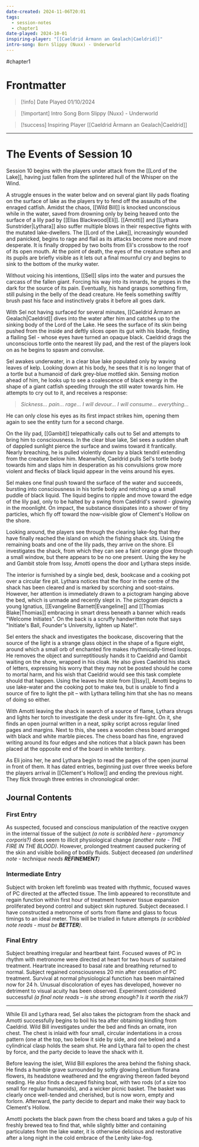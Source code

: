 ```yaml
---
date-created: 2024-11-06T20:01
tags:
  - session-notes
  - chapter1
date-played: 2024-10-01
inspiring-player: "[[Caeldrid Àrmann an Gealach|Caeldrid]]"
intro-song: Born Slippy (Nuxx) - Underworld
---
```

#chapter1 
# Frontmatter

> [!info] Date Played
> 01/10/2024

> [!important] Intro Song
> Born Slippy (Nuxx) - Underworld

> [!success] Inspiring Player
> [[Caeldrid Àrmann an Gealach|Caeldrid]]

---
# The Events of Session 10

Session 10 begins with the players under attack from the [[Lord of the Lake]], having just fallen from the splintered hull of the Whisper on the Wind.

A struggle ensues in the water below and on several giant lily pads floating on the surface of lake as the players try to fend off the assaults of the enraged catfish. Amidst the chaos, [[Wild Bill]] is knocked unconscious while in the water, saved from drowning only by being heaved onto the surface of a lily pad by [[Elias Blackwood|Eli]]. [[Amotti]] and [[Lythara Sunstrider|Lythara]] also suffer multiple blows in their respective fights with the mutated lake-dwellers. The [[Lord of the Lake]], increasingly wounded and panicked, begins to rage and flail as its attacks become more and more desperate. It is finally dropped by two bolts from Eli's crossbow to the roof of its open mouth. At the point of death, the eyes of the creature soften and its pupils are briefly visible as it lets out a final mournful cry and begins to sink to the bottom of the murky water.

Without voicing his intentions, [[Sel]] slips into the water and pursues the carcass of the fallen giant. Forcing his way into its innards, he gropes in the dark for the source of its pain. Eventually, his hand grasps something firm, still pulsing in the belly of the dead creature. He feels something swiftly brush past his face and instinctively grabs it before all goes dark.

With Sel not having surfaced for several minutes, [[Caeldrid Àrmann an Gealach|Caeldrid]] dives into the water after him and catches up to the sinking body of the Lord of the Lake. He sees the surface of its skin being pushed from the inside and deftly slices open its gut with his blade, finding a flailing Sel - whose eyes have turned an opaque black. Caeldrid drags the unconscious tortle onto the nearest lily pad, and the rest of the players look on as he begins to spasm and convulse.

Sel awakes underwater, in a clear blue lake populated only by waving leaves of kelp. Looking down at his body, he sees that it is no longer that of a tortle but a humanoid of dark grey-blue mottled skin. Sensing motion ahead of him, he looks up to see a coalescence of black energy in the shape of a giant catfish speeding through the still water towards him. He attempts to cry out to it, and receives a response:

> _Sickness... pain... rage... I will devour... I will consume... everything..._

He can only close his eyes as its first impact strikes him, opening them again to see the entity turn for a second charge.

On the lily pad, [[Gambit]] telepathically calls out to Sel and attempts to bring him to consciousness. In the clear blue lake, Sel sees a sudden shaft of dappled sunlight pierce the surface and swims toward it frantically. Nearly breaching, he is pulled violently down by a black tendril extending from the creature below him. Meanwhile, Caeldrid pulls Sel's tortle body towards him and slaps him in desperation as his convulsions grow more violent and flecks of black liquid appear in the veins around his eyes.

Sel makes one final push toward the surface of the water and succeeds, bursting into consciousness in his tortle body and retching up a small puddle of black liquid. The liquid begins to ripple and move toward the edge of the lily pad, only to be halted by a swing from Caeldrid's sword - glowing in the moonlight. On impact, the substance dissipates into a shower of tiny particles, which fly off toward the now-visible glow of Clement's Hollow on the shore.

Looking around, the players see through the clearing lake-fog that they have finally reached the island on which the fishing shack sits. Using the remaining boats and one of the lily pads, they arrive on the shore. Eli investigates the shack, from which they can see a faint orange glow through a small window, but there appears to be no one present. Using the key he and Gambit stole from Issy, Amotti opens the door and Lythara steps inside.

The interior is furnished by a single bed, desk, bookcase and a cooking pot over a circular fire pit. Lythara notices that the floor in the centre of the shack has been cleared and is marked by scorching and soot-stains. However, her attention is immediately drawn to a pictogram hanging above the bed, which is unmade and recently slept in. The pictogram depicts a young Ignatius, [[Evangeline Barnett|Evangeline]] and [[Thomias Blake|Thomias]] embracing in smart dress beneath a banner which reads "Welcome Initiates". On the back is a scruffy handwritten note that says "Initiate's Ball, Founder's University, lighten up Nate!".

Sel enters the shack and investigates the bookcase, discovering that the source of the light is a strange glass object in the shape of a figure eight, around which a small orb of enchanted fire makes rhythmically-timed loops. He removes the object and surreptitiously hands it to Caeldrid and Gambit waiting on the shore, wrapped in his cloak. He also gives Caeldrid his stack of letters, expressing his worry that they may not be posted should he come to mortal harm, and his wish that Caeldrid would see this task complete should that happen. Using the leaves he stole from [[Issy]], Amotti begins to use lake-water and the cooking pot to make tea, but is unable to find a source of fire to light the pit – with Lythara telling him that she has no means of doing so either.

With Amotti leaving the shack in search of a source of flame, Lythara shrugs and lights her torch to investigate the desk under its fire-light. On it, she finds an open journal written in a neat, spiky script across regular lined pages and margins. Next to this, she sees a wooden chess board arranged with black and white marble pieces. The chess board has fine, engraved writing around its four edges and she notices that a black pawn has been placed at the opposite end of the board in white territory.

As Eli joins her, he and Lythara begin to read the pages of the open journal in front of them. It has dated entries, beginning just over three weeks before the players arrival in [[Clement's Hollow]] and ending the previous night. They flick through three entries in chronological order:

## Journal Contents
### First Entry
As suspected, focused and conscious manipulation of the reactive oxygen in the internal tissue of the subject _(a note is scribbled here - pyromancy corporis?)_ does seem to illicit physiological change _(another note - THE FIRE IN THE BLOOD)_. However, prolonged treatment caused puckering of the skin and visible boiling of bodily fluids. Subject deceased _(an underlined note - technique needs __REFINEMENT__)_

### Intermediate Entry
Subject with broken left forelimb was treated with rhythmic, focused waves of PC directed at the affected tissue. The limb appeared to reconstitute and regain function within first hour of treatment however tissue expansion proliferated beyond control and subject skin ruptured. Subject deceased. I have constructed a metronome of sorts from flame and glass to focus timings to an ideal meter. This will be trialled in future attempts _(a scribbled note reads - must be __BETTER__)_.

### Final Entry
Subject breathing irregular and heartbeat faint. Focused waves of PC in rhythm with metronome were directed at heart for two hours of sustained treatment. Heartrate increased to basal rate and breathing returned to normal. Subject regained consciousness 20 min after cessation of PC treatment. Survival at normal physiological function has been maintained now for 24 h. Unusual discoloration of eyes has developed, however no detriment to visual acuity has been observed. Experiment considered successful _(a final note reads – is she strong enough? Is it worth the risk?)_

---

While Eli and Lythara read, Sel also takes the pictogram from the shack and Amotti successfully begins to boil his tea after obtaining kindling from Caeldrid. Wild Bill investigates under the bed and finds an ornate, iron chest. The chest is inlaid with four small, circular indentations in a cross pattern (one at the top, two below it side by side, and one below) and a cylindrical clasp holds the seam shut. He and Lythara fail to open the chest by force, and the party decide to leave the shack with it.

Before leaving the islet, Wild Bill explores the area behind the fishing shack. He finds a humble grave surrounded by softly glowing Lenitium florana flowers, its headstone weathered and the engraving thereon faded beyond reading. He also finds a decayed fishing boat, with two rods (of a size too small for regular humanoids), and a wicker picnic basket. The basket was clearly once well-tended and cherished, but is now worn, empty and forlorn. Afterward, the party decide to depart and make their way back to Clement's Hollow.

Amotti pockets the black pawn from the chess board and takes a gulp of his freshly brewed tea to find that, while slightly bitter and containing particulates from the lake water, it is otherwise delicious and restorative after a long night in the cold embrace of the Lenity lake-fog.